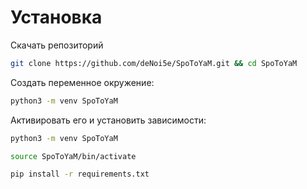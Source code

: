 # Установка


Скачать репозиторий

```bash
git clone https://github.com/deNoi5e/SpoToYaM.git && cd SpoToYaM
```

Создать переменное окружение:

```bash
python3 -m venv SpoToYaM
```

Активировать его и установить зависимости:

```bash
python3 -m venv SpoToYaM
```

```bash
source SpoToYaM/bin/activate
```

```bash
pip install -r requirements.txt
```